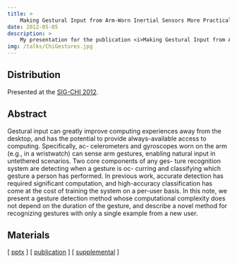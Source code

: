 ```yaml
---
title: >
    Making Gestural Input from Arm-Worn Inertial Sensors More Practical
date: 2012-05-05
description: >
    My presentation for the publication <i>Making Gestural Input from Arm-Worn Inertial Sensors More Practical</i> given at SIG-CHI 2012.
img: /talks/ChiGestures.jpg
---
```


## Distribution
Presented at the [SIG-CHI 2012](http://chi2012.acm.org/).

## Abstract
Gestural input can greatly improve computing experiences away from the desktop, and has the potential to provide always-available access to computing. Specifically, ac- celerometers and gyroscopes worn on the arm (e.g., in a wristwatch) can sense arm gestures, enabling natural input in untethered scenarios. Two core components of any ges- ture recognition system are detecting when a gesture is oc- curring and classifying which gesture a person has performed. In previous work, accurate detection has required significant computation, and high-accuracy classification has come at the cost of training the system on a per-user basis. In this note, we present a gesture detection method whose computational complexity does not depend on the duration of the gesture, and describe a novel method for recognizing gestures with only a single example from a new user.


## Materials

[ [pptx](/talks/CHI-Gestures.pptx) ] [ [publication](/pub/KratzGesturesCHI2012.pdf) ]  [ [supplemental](/pub/KratzCHI2012_supplemental.pdf) ]